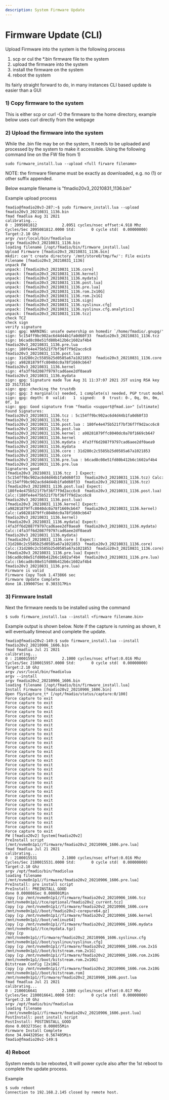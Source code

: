 ```yaml
---
description: System Firmware Update
---
```


# Firmware Update (CLI)

Upload Firmware into the system is the following process

1. scp or cul the \*.bin firmware file to the system
2. upload the firmware into the system
3. install the firmware on the system
4. reboot the system

Its fairly straight forward to do, in many instances CLI based update is easier than a GUI&#x20;

### 1)  Copy firmware to the system

This is either scp or curl -O the firmware to the home directory, example below uses curl directly from the webpage

### 2) Upload the firmware into the system

While the .bin file may be on the system, It needs to be uploaded and processed by the system to make it accessible. Using the following command line on the FW file from 1)

```
sudo firmware_install.lua --upload <full firware filename>
```

NOTE: the firmware filename must be exactly as downloaded, e.g. no (1) or other suffix appended.

Below example filename is "fmadio20v3\_20210831\_1136.bin"

Example upload process

```
fmadio@fmadio20v3-287:~$ sudo firmware_install.lua --upload fmadio20v3_20210831_1136.bin
fmad fmadlua Aug 31 2021
calibrating...
0 : 2095081812           2.0951 cycles/nsec offset:4.918 Mhz
Cycles/Sec 2095081812.0000 Std:       0 cycle std(  0.00000000) Target:2.10 Ghz
argv /usr/local/bin/fmadiolua
argv fmadio20v3_20210831_1136.bin
loading filename [/opt/fmadio/bin/firmware_install.lua]
Upload Firmware [fmadio20v3_20210831_1136.bin]
mkdir: can't create directory '/mnt/store0/tmp/fw/': File exists
Filename [fmadio20v3_20210831_1136]
unpack FW
unpack: [fmadio20v3_20210831_1136.core]
unpack: [fmadio20v3_20210831_1136.kernel]
unpack: [fmadio20v3_20210831_1136.mydata]
unpack: [fmadio20v3_20210831_1136.post.lua]
unpack: [fmadio20v3_20210831_1136.pre.lua]
unpack: [fmadio20v3_20210831_1136.rom.2x10G]
unpack: [fmadio20v3_20210831_1136.rom.2x1G]
unpack: [fmadio20v3_20210831_1136.sign]
unpack: [fmadio20v3_20210831_1136.syslinux.cfg]
unpack: [fmadio20v3_20210831_1136.syslinux.cfg.analytics]
unpack: [fmadio20v3_20210831_1136.tcz]
check TCZ
check sign
verify signature
sign: gpg: WARNING: unsafe ownership on homedir `/home/fmadio/.gnupg/'
sign: 5c154ff9bc902ac6d4d44b1fa0d60f33  fmadio20v3_20210831_1136.tcz
sign: b6cad8c08e51fd80b412b6c1602af4b4  fmadio20v3_20210831_1136.pre.lua
sign: 180fe4e475b521f7bf36f7f9d2acc6c8  fmadio20v3_20210831_1136.post.lua
sign: 31d280c2c5585b25d0585a67a1021853  fmadio20v3_20210831_1136.core
sign: a98281879ffc8040dc0a78f1669cb647  fmadio20v3_20210831_1136.kernel
sign: 4fa3ff6d2087f9797cad6aee2df0aea9  fmadio20v3_20210831_1136.mydata
sign: gpg: Signature made Tue Aug 31 11:37:07 2021 JST using RSA key ID 35173534
sign: gpg: checking the trustdb
sign: gpg: 3 marginal(s) needed, 1 complete(s) needed, PGP trust model
sign: gpg: depth: 0  valid:   1  signed:   0  trust: 0-, 0q, 0n, 0m, 0f, 1u
sign: gpg: Good signature from "fmadio <support@fmad.io>" [ultimate]
Found Signatures:
fmadio20v3_20210831_1136.tcz : 5c154ff9bc902ac6d4d44b1fa0d60f33  fmadio20v3_20210831_1136.tcz
fmadio20v3_20210831_1136.post.lua : 180fe4e475b521f7bf36f7f9d2acc6c8  fmadio20v3_20210831_1136.post.lua
fmadio20v3_20210831_1136.kernel : a98281879ffc8040dc0a78f1669cb647  fmadio20v3_20210831_1136.kernel
fmadio20v3_20210831_1136.mydata : 4fa3ff6d2087f9797cad6aee2df0aea9  fmadio20v3_20210831_1136.mydata
fmadio20v3_20210831_1136.core : 31d280c2c5585b25d0585a67a1021853  fmadio20v3_20210831_1136.core
fmadio20v3_20210831_1136.pre.lua : b6cad8c08e51fd80b412b6c1602af4b4  fmadio20v3_20210831_1136.pre.lua
Signatures good
[fmadio20v3_20210831_1136.tcz  ] Expect:(5c154ff9bc902ac6d4d44b1fa0d60f33  fmadio20v3_20210831_1136.tcz) Calc:(5c154ff9bc902ac6d4d44b1fa0d60f33  fmadio20v3_20210831_1136.tcz)
[fmadio20v3_20210831_1136.post.lua] Expect:(180fe4e475b521f7bf36f7f9d2acc6c8  fmadio20v3_20210831_1136.post.lua) Calc:(180fe4e475b521f7bf36f7f9d2acc6c8  fmadio20v3_20210831_1136.post.lua)
[fmadio20v3_20210831_1136.kernel] Expect:(a98281879ffc8040dc0a78f1669cb647  fmadio20v3_20210831_1136.kernel) Calc:(a98281879ffc8040dc0a78f1669cb647  fmadio20v3_20210831_1136.kernel)
[fmadio20v3_20210831_1136.mydata] Expect:(4fa3ff6d2087f9797cad6aee2df0aea9  fmadio20v3_20210831_1136.mydata) Calc:(4fa3ff6d2087f9797cad6aee2df0aea9  fmadio20v3_20210831_1136.mydata)
[fmadio20v3_20210831_1136.core ] Expect:(31d280c2c5585b25d0585a67a1021853  fmadio20v3_20210831_1136.core) Calc:(31d280c2c5585b25d0585a67a1021853  fmadio20v3_20210831_1136.core)
[fmadio20v3_20210831_1136.pre.lua] Expect:(b6cad8c08e51fd80b412b6c1602af4b4  fmadio20v3_20210831_1136.pre.lua) Calc:(b6cad8c08e51fd80b412b6c1602af4b4  fmadio20v3_20210831_1136.pre.lua)
Firmware is valid
Firmware Copy Took 1.473866 sec
Firmware Update Complete
done 18.199007Sec 0.303317Min

```

### 3) Firmware Install

Next the firmware needs to be installed using the command

```
$ sudo firmware_install.lua --install <firmware filename.bin>
```

Example output is shown below. Note if the capture is running as shown, it will eventually timeout and complete the update.

```
fmadio@fmadio20v2-149:$ sudo firmware_install.lua --install fmadio20v2_20210906_1606.bin
fmad fmadlua Jul 21 2021
calibrating...
0 : 2100015957           2.1000 cycles/nsec offset:0.016 Mhz
Cycles/Sec 2100015957.0000 Std:       0 cycle std(  0.00000000) Target:2.10 Ghz
argv /usr/local/bin/fmadiolua
argv --install
argv fmadio20v2_20210906_1606.bin
loading filename [/opt/fmadio/bin/firmware_install.lua]
Install Firmware [fmadio20v2_20210906_1606.bin]
Open fSysCapture_t* [/opt/fmadio/status/capture:0/100]
Force capture to exit
Force capture to exit
Force capture to exit
Force capture to exit
Force capture to exit
Force capture to exit
Force capture to exit
Force capture to exit
Force capture to exit
Force capture to exit
Force capture to exit
Force capture to exit
Force capture to exit
Force capture to exit
Force capture to exit
Force capture to exit
Force capture to exit
Force capture to exit
Force capture to exit
Force capture to exit
Force capture to exit
Force capture to exit
Force capture to exit
Force capture to exit
Force capture to exit
Force capture to exit
Force capture to exit
Force capture to exit
Force capture to exit
Force capture to exit
Force capture to exit
FW [fmadio20v2] System[fmadio20v2]
PreInstall script [/mnt/nvme0n1p1//firmware/fmadio20v2_20210906_1606.pre.lua]
fmad fmadlua Jul 21 2021
calibrating...
0 : 2100015531           2.1000 cycles/nsec offset:0.016 Mhz
Cycles/Sec 2100015531.0000 Std:       0 cycle std(  0.00000000) Target:2.10 Ghz
argv /opt/fmadio/bin/fmadiolua
loading filename [/mnt/nvme0n1p1//firmware/fmadio20v2_20210906_1606.pre.lua]
PreInstall: pre install script
PreInstall: PREINSTALL_GOOD
done 0.000086Sec 0.000001Min
Copy [cp /mnt/nvme0n1p1//firmware/fmadio20v2_20210906_1606.tcz /mnt/nvme0n1p1//tce/optional/fmadio20v2_current.tcz]
Copy [cp /mnt/nvme0n1p1//firmware/fmadio20v2_20210906_1606.core /mnt/nvme0n1p1//boot/fmadio20v2-corepure64.gz]
Copy [cp /mnt/nvme0n1p1//firmware/fmadio20v2_20210906_1606.kernel /mnt/nvme0n1p1//boot/vmlinuz64]
Copy [cp /mnt/nvme0n1p1//firmware/fmadio20v2_20210906_1606.mydata /mnt/nvme0n1p1//tce/mydata.tgz]
Copy [cp /mnt/nvme0n1p1//firmware/fmadio20v2_20210906_1606.syslinux.cfg /mnt/nvme0n1p1//boot/syslinux/syslinux.cfg]
Copy [cp /mnt/nvme0n1p1//firmware/fmadio20v2_20210906_1606.rom.2x1G /mnt/nvme0n1p1//boot/bitstream.rom.2x1G]
Copy [cp /mnt/nvme0n1p1//firmware/fmadio20v2_20210906_1606.rom.2x10G /mnt/nvme0n1p1//boot/bitstream.rom.2x10G]
Bitstream Config [2x10G]
Copy [cp /mnt/nvme0n1p1//firmware/fmadio20v2_20210906_1606.rom.2x10G /mnt/nvme0n1p1//boot/bitstream.rom]
/mnt/nvme0n1p1//firmware/fmadio20v2_20210906_1606.post.lua
fmad fmadlua Jul 21 2021
calibrating...
0 : 2100016641           2.1000 cycles/nsec offset:0.017 Mhz
Cycles/Sec 2100016641.0000 Std:       0 cycle std(  0.00000000) Target:2.10 Ghz
argv /opt/fmadio/bin/fmadiolua
loading filename [/mnt/nvme0n1p1//firmware/fmadio20v2_20210906_1606.post.lua]
PostInstall: post install script
PostInstall: POSTINSTALL_GOOD
done 0.003273Sec 0.000055Min
Firmware Install Complete
done 34.044320Sec 0.567405Min
fmadio@fmadio20v2-149:$ 
```

### 4) Reboot&#x20;

System needs to be rebooted, It will power cycle also after the 1st reboot to complete the update process.

Example

```
$ sudo reboot
Connection to 192.168.2.145 closed by remote host.

```
